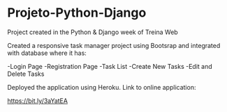 # Projeto-Python-Django

Project created in the Python & Django week of Treina Web

Created a responsive task manager project using Bootsrap and integrated with database where it has:

-Login Page -Registration Page -Task List -Create New Tasks -Edit and Delete Tasks

Deployed the application using Heroku. Link to online application:

 https://bit.ly/3aYatEA
